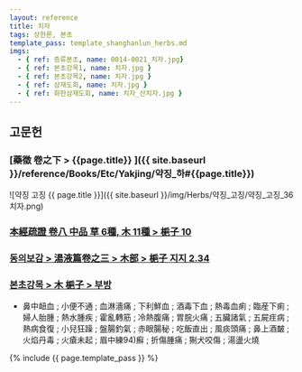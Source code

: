 ```yaml
---
layout: reference
title: 치자
tags: 상한론, 본초
template_pass: template_shanghanlun_herbs.md
imgs:
  - { ref: 증류본초, name: 0014-0021_치자.jpg}
  - { ref: 본초강목1, name: 치자.jpg }
  - { ref: 본초강목2, name: 치자.jpg }
  - { ref: 삼재도회, name: 치자.jpg }
  - { ref: 화한삼재도회, name: 치자_산치자.jpg }
---
```



## 고문헌

### [藥徵 卷之下 > {{page.title}} ]({{ site.baseurl }}/reference/Books/Etc/Yakjing/약징_하#{{page.title}})


![약징 고징 {{ page.title }}]({{ site.baseurl }}/img/Herbs/약징_고징/약징_고징_36치자.png)

### [本經疏證 卷八 中品 草 6種, 木 11種 > 梔子 10](https://mediclassics.kr/books/154/volume/8/#content_66)

### [동의보감 > 湯液篇卷之三 > 木部 >  梔子 지지 2.34](https://mediclassics.kr/books/8/volume/22/#content_953)


### [본초강목 > 木 梔子 > 부방]()

* 鼻中衄血 ; 小便不通 ; 血淋濇痛 ; 下利鮮血 ; 酒毒下血 ; 熱毒血痢 ; 臨産下痢 ; 婦人胎腫 ; 熱水腫疾 ; 霍亂轉筋 ; 冷熱腹痛 ; 胃脘火痛 ; 五臟諸氣 ; 五屍疰病 ; 熱病食復 ; 小兒狂躁 ; 盤腸釣氣 ; 赤眼腸秘 ; 吃飯直出 ; 風痰頭痛 ; 鼻上酒皶 ; 火焰丹毒 ; 火瘡未起 ; 眉中練94)癬 ; 折傷腫痛 ; 猘犬咬傷 ; 湯盪火燒


{% include {{ page.template_pass }} %}
